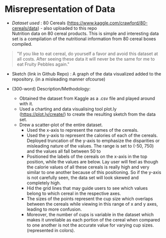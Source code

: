 # Misrepresentation of Data

* *Dataset used* : 
80 Cereals (https://www.kaggle.com/crawford/80-cereals/data) - also uploaded to this repo <br>
Nutrition data on 80 cereal products. This is simple and interesting data set is a compilation of the nutritional information from 80 cereal boxes compiled. <br>
> "If you like to eat cereal, do yourself a favor and avoid this dataset at all costs. After seeing these data it will never be the same for me to eat Fruity Pebbles again."


* Sketch (link in Github Repo) :
A graph of the data visualized added to the repository. (in a misleading manner ofcourse)


* (300-word) Description/Methodology:
  - Obtained the dataset from Kaggle as a .csv file and played around with it. 
  - Used a charting and data visualising tool plot.ly (https://plot.ly/create/) to create the resulting sketch from the data set.
  - Drew a scatter-plot of the entire dataset.
      * Used the x-axis to represent the names of the cereals.
      * Used the y-axis to represent the calories of each of the cereals. Deployed truncation of the y-axis to emphasize the disparities or misleading nature of the values. The range is set to (-50, 750) and the values all fall between 50 to 
      * Positioned the labels of the cereals on the x-axis in the top position, while the values are below. Lay user will feel as though the calorie values of all these cereals is really high and very similar to one another because of this positioning. So if the y-axis is not carefully seen, the data set will look skewed and completely high. 
      * Hid the grid lines that may guide users to see which values belong to which cereal in the respective axes. 
      * The sizes of the points represent the cup size which overlaps between the cereals while viewing in this range of x and y axes, leading to more confusion.
      * Moreover, the number of cups is variable in the dataset which makes it unreliable as each portion of the cereal when compared to one another is not the accurate value for varying cup sizes. (represented in colors).
      
